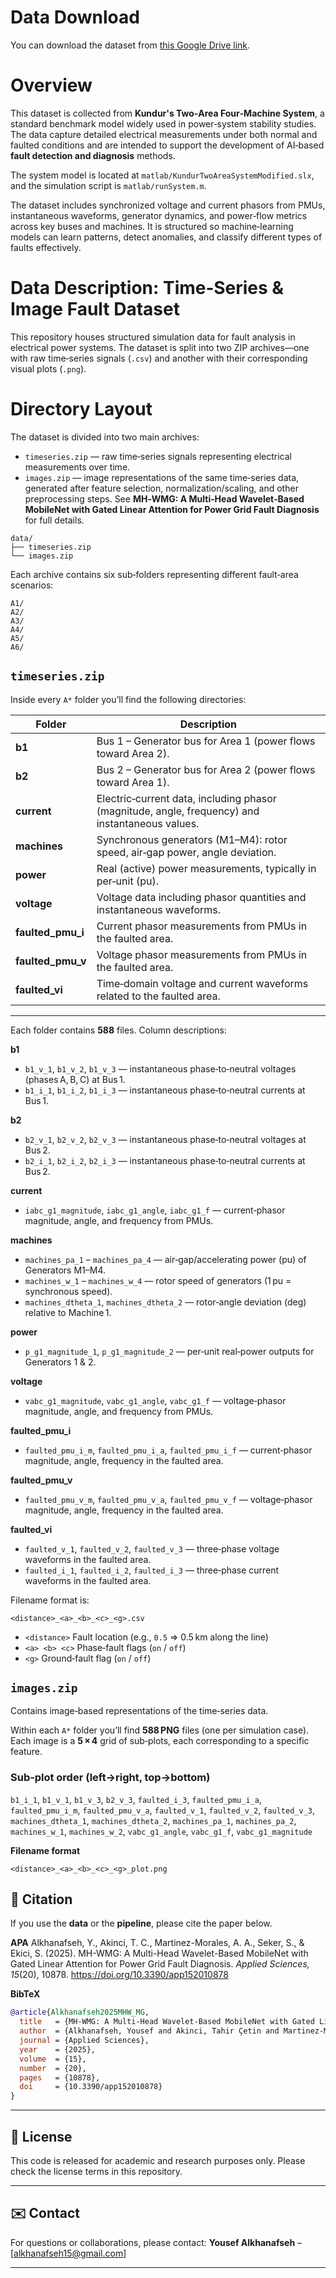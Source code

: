 
# Data Download
You can download the dataset from [this Google Drive link](https://drive.google.com/drive/folders/1e8Mu5sXwcl6p58eFTiBXgmLM3Pa50myw?usp=drive_link).

# Overview

This dataset is collected from **Kundur's Two‑Area Four‑Machine System**, a standard benchmark model widely used in power‑system stability studies. The data capture detailed electrical measurements under both normal and faulted conditions and are intended to support the development of AI‑based **fault detection and diagnosis** methods.

The system model is located at `matlab/KundurTwoAreaSystemModified.slx`, and the simulation script is `matlab/runSystem.m`.

The dataset includes synchronized voltage and current phasors from PMUs, instantaneous waveforms, generator dynamics, and power‑flow metrics across key buses and machines. It is structured so machine‑learning models can learn patterns, detect anomalies, and classify different types of faults effectively.

# Data Description: Time‑Series & Image Fault Dataset
This repository houses structured simulation data for fault analysis in electrical power systems. The dataset is split into two ZIP archives—one with raw time‑series signals (`.csv`) and another with their corresponding visual plots (`.png`).

# Directory Layout
The dataset is divided into two main archives:

- `timeseries.zip` — raw time‑series signals representing electrical measurements over time.
- `images.zip` — image representations of the same time‑series data, generated after feature selection, normalization/scaling, and other preprocessing steps. See **MH‑WMG: A Multi‑Head Wavelet‑Based MobileNet with Gated Linear Attention for Power Grid Fault Diagnosis** for full details.

```text
data/
├── timeseries.zip
└── images.zip
```

Each archive contains six sub‑folders representing different fault‑area scenarios:

```text
A1/
A2/
A3/
A4/
A5/
A6/
```

## `timeseries.zip`
Inside every `A*` folder you’ll find the following directories:

| Folder | Description |
|--------|-------------|
| **b1** | Bus 1 – Generator bus for Area 1 (power flows toward Area 2). |
| **b2** | Bus 2 – Generator bus for Area 2 (power flows toward Area 1). |
| **current** | Electric‑current data, including phasor (magnitude, angle, frequency) and instantaneous values. |
| **machines** | Synchronous generators (M1–M4): rotor speed, air‑gap power, angle deviation. |
| **power** | Real (active) power measurements, typically in per‑unit (pu). |
| **voltage** | Voltage data including phasor quantities and instantaneous waveforms. |
| **faulted_pmu_i** | Current phasor measurements from PMUs in the faulted area. |
| **faulted_pmu_v** | Voltage phasor measurements from PMUs in the faulted area. |
| **faulted_vi** | Time‑domain voltage and current waveforms related to the faulted area. |

---

Each folder contains **588** files. Column descriptions:

**b1**

- `b1_v_1`, `b1_v_2`, `b1_v_3` — instantaneous phase‑to‑neutral voltages (phases A, B, C) at Bus 1.  
- `b1_i_1`, `b1_i_2`, `b1_i_3` — instantaneous phase‑to‑neutral currents at Bus 1.

**b2**

- `b2_v_1`, `b2_v_2`, `b2_v_3` — instantaneous phase‑to‑neutral voltages at Bus 2.  
- `b2_i_1`, `b2_i_2`, `b2_i_3` — instantaneous phase‑to‑neutral currents at Bus 2.

**current**

- `iabc_g1_magnitude`, `iabc_g1_angle`, `iabc_g1_f` — current‑phasor magnitude, angle, and frequency from PMUs.

**machines**

- `machines_pa_1` – `machines_pa_4` — air‑gap/accelerating power (pu) of Generators M1–M4.  
- `machines_w_1` – `machines_w_4` — rotor speed of generators (1 pu = synchronous speed).  
- `machines_dtheta_1`, `machines_dtheta_2` — rotor‑angle deviation (deg) relative to Machine 1.

**power**

- `p_g1_magnitude_1`, `p_g1_magnitude_2` — per‑unit real‑power outputs for Generators 1 & 2.

**voltage**

- `vabc_g1_magnitude`, `vabc_g1_angle`, `vabc_g1_f` — voltage‑phasor magnitude, angle, and frequency from PMUs.

**faulted_pmu_i**

- `faulted_pmu_i_m`, `faulted_pmu_i_a`, `faulted_pmu_i_f` — current‑phasor magnitude, angle, frequency in the faulted area.

**faulted_pmu_v**

- `faulted_pmu_v_m`, `faulted_pmu_v_a`, `faulted_pmu_v_f` — voltage‑phasor magnitude, angle, frequency in the faulted area.

**faulted_vi**

- `faulted_v_1`, `faulted_v_2`, `faulted_v_3` — three‑phase voltage waveforms in the faulted area.  
- `faulted_i_1`, `faulted_i_2`, `faulted_i_3` — three‑phase current waveforms in the faulted area.


Filename format is:

```
<distance>_<a>_<b>_<c>_<g>.csv
```

- `<distance>`  Fault location (e.g., `0.5` ⇒ 0.5 km along the line)  
- `<a> <b> <c>` Phase‑fault flags (`on` / `off`)  
- `<g>`         Ground‑fault flag (`on` / `off`)

## `images.zip`
Contains image‑based representations of the time‑series data.

Within each `A*` folder you’ll find **588 PNG** files (one per simulation case). Each image is a **5 × 4** grid of sub‑plots, each corresponding to a specific feature.

### Sub‑plot order (left→right, top→bottom)
`b1_i_1`, `b1_v_1`, `b1_v_3`, `b2_v_3`,
`faulted_i_3`, `faulted_pmu_i_a`, `faulted_pmu_i_m`, `faulted_pmu_v_a`,
`faulted_v_1`, `faulted_v_2`, `faulted_v_3`, `machines_dtheta_1`,
`machines_dtheta_2`, `machines_pa_1`, `machines_pa_2`, `machines_w_1`, 
`machines_w_2`, `vabc_g1_angle`, `vabc_g1_f`, `vabc_g1_magnitude`

**Filename format**

```
<distance>_<a>_<b>_<c>_<g>_plot.png
```

## 📜 Citation
If you use the **data** or the **pipeline**, please cite the paper below.

**APA**
Alkhanafseh, Y., Akinci, T. C., Martinez-Morales, A. A., Seker, S., & Ekici, S. (2025). MH-WMG: A Multi-Head Wavelet-Based MobileNet with Gated Linear Attention for Power Grid Fault Diagnosis. *Applied Sciences, 15*(20), 10878. https://doi.org/10.3390/app152010878

**BibTeX**
```bibtex
@article{Alkhanafseh2025MHW_MG,
  title   = {MH-WMG: A Multi-Head Wavelet-Based MobileNet with Gated Linear Attention for Power Grid Fault Diagnosis},
  author  = {Alkhanafseh, Yousef and Akinci, Tahir Çetin and Martinez-Morales, Alfredo A. and Seker, Serhat and Ekici, Sami},
  journal = {Applied Sciences},
  year    = {2025},
  volume  = {15},
  number  = {20},
  pages   = {10878},
  doi     = {10.3390/app152010878}
}
```

---

## 📝 License
This code is released for academic and research purposes only. Please check the license terms in this repository.

---

## ✉️ Contact
For questions or collaborations, please contact:
**Yousef Alkhanafseh** – [alkhanafseh15@gmail.com]

---
